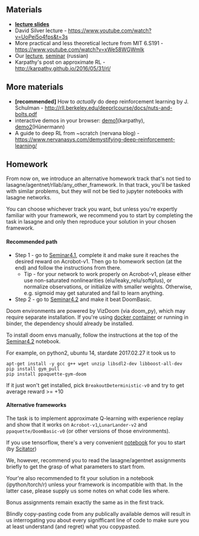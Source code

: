 ## Materials
* [__lecture slides__](https://docviewer.yandex.ru/?url=ya-disk-public%3A%2F%2FG3IXcG62RwNUGSSos%2BuGhtgXNfsBjP9RxUtUfgCffIk%3D%3A%2Flecture4.pdf&name=lecture4.pdf&c=58b0d2eb4e0f)
* David Silver lecture - https://www.youtube.com/watch?v=UoPei5o4fps&t=3s
* More practical and less theoretical lecture from MIT 6.S191 - https://www.youtube.com/watch?v=xWe58WGWmlk
* Our [lecture](https://yadi.sk/i/AHDU2p_j3FT3nr), [seminar](https://yadi.sk/i/EeUeheri3FT3ra) (russian)
* Karpathy's post on approximate RL - http://karpathy.github.io/2016/05/31/rl/

## More materials
* __[recommended]__ How to _actually_ do deep reinforcement learning by J. Schulman - http://rll.berkeley.edu/deeprlcourse/docs/nuts-and-bolts.pdf
* interactive demos in your browser: [demo1](http://cs.stanford.edu/people/karpathy/convnetjs/demo/rldemo.html)(karpathy), [demo2](http://janhuenermann.com/projects/learning-to-drive)(Hünermann)
* A guide to deep RL from ~scratch (nervana blog) - https://www.nervanasys.com/demystifying-deep-reinforcement-learning/


## Homework

From now on, we introduce an alternative homework track that's not tied to lasagne/agentnet/rllab/any_other_framework. In that track, you'll be tasked with similar problems, but they will not be tied to jupyter notebooks with lasagne networks.

You can choose whichever track you want, but unless you're expertly familiar with your framework, we recommend you to start by completing the task in lasagne and only then reproduce your solution in your chosen framework.


#### Recommended path

* Step 1 - go to [Seminar4.1](https://github.com/yandexdataschool/Practical_RL/blob/master/week4/Seminar4.1_experience_replay.ipynb), complete it and make sure it reaches the desired reward on Acrobot-v1. Then go to homework section (at the end) and follow the instructions from there.
  * Tip - for your network to work properly on Acrobot-v1, please either use non-saturated nonlinearities (elu/leaky_relu/softplus), or normalize observations, or initialize with smaller weights. Otherwise, e.g. sigmoid may get saturated and fail to learn anything.
* Step 2 - go to [Seminar4.2](https://github.com/yandexdataschool/Practical_RL/blob/master/week4/Seminar4.2_conv_agent.ipynb) and make it beat DoomBasic. 
 
Doom environments are powered by VizDoom (via doom_py), which may require separate installation. If you're using [docker container](https://github.com/yandexdataschool/Practical_RL/blob/master/docker) or running in binder, the dependency should already be installed.

To install doom envs manually, follow the instructions at the top of the [Seminar4.2](https://github.com/yandexdataschool/Practical_RL/blob/master/week4/Seminar4.2_conv_agent.ipynb) notebook.

For example, on python2, ubuntu 14, stardate 2017.02.27 it took us to
```
apt-get install -y gcc g++ wget unzip libsdl2-dev libboost-all-dev
pip install gym_pull
pip install ppaquette-gym-doom
```

If it just won't get installed, pick `BreakoutDeterministic-v0` and try to get average reward >= +10
  

#### Alternative frameworks

The task is to implement approximate Q-learning with experience replay and show that it works on `Acrobot-v1`,`LunarLander-v2` and `ppaquette/DoomBasic-v0` (or other versions of those environments).

If you use tensorflow, there's a very convenient [notebook](https://github.com/yandexdataschool/Practical_RL/blob/master/week4/Seminar4.0_recap_approx_qlearning-tf.ipynb) for you to start (by [Scitator](https://github.com/Scitator))

We, however, recommend you to read the lasagne/agentnet assignments briefly to get the grasp of what parameters to start from.

Your're also recommended to fit your solution in a notebook (ipython/torch/r) unless your framework is incompatible with that. In the latter case, please supply us some notes on what code lies where.

Bonus assignments remain exactly the same as in the first track.

Blindly copy-pasting code from any publically available demos will result in us interrogating you about every signifficant line of code to make sure you at least understand (and regret) what you copypasted.


